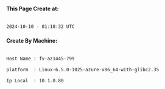 
   
#### This Page Create at:

```bash

2024-10-10 - 01:18:32 UTC

```

#### Create By Machine:

```bash

Host Name : fv-az1445-799

platform  : Linux-6.5.0-1025-azure-x86_64-with-glibc2.35

Ip Local  : 10.1.0.80

```


